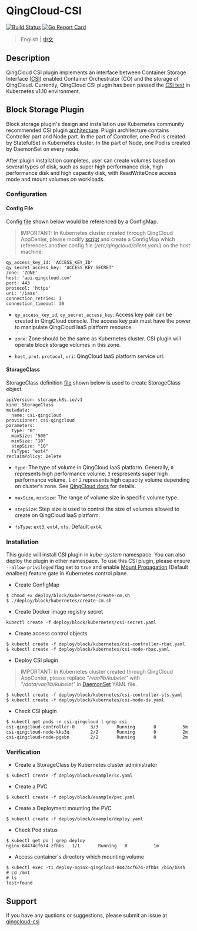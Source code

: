 # QingCloud-CSI

[![Build Status](https://travis-ci.org/yunify/qingcloud-csi.svg?branch=master)](https://travis-ci.org/yunify/qingcloud-csi)
[![Go Report Card](https://goreportcard.com/badge/github.com/yunify/qingcloud-csi)](https://goreportcard.com/report/github.com/yunify/qingcloud-csi)

> English | [中文](README_zh.md)

## Description
QingCloud CSI plugin implements an interface between Container Storage Interface ([CSI](https://github.com/container-storage-interface/)) enabled Container Orchestrator (CO) and the storage of QingCloud. Currently, QingCloud CSI plugin has been passed the [CSI test](https://github.com/kubernetes-csi/csi-test) in Kubernetes v1.10 environment.

## Block Storage Plugin

Block storage plugin's design and installation use Kubernetes community recommended CSI plugin [architecture](https://github.com/kubernetes/community/blob/master/contributors/design-proposals/storage/container-storage-interface.md#recommended-mechanism-for-deploying-csi-drivers-on-kubernetes). Plugin architecture contains Controller part and Node part. In the part of Controller, one Pod is created by StatefulSet in Kubernetes cluster. In the part of Node, one Pod is created by DaemonSet on every node. 

After plugin installation completes, user can create volumes based on several types of disk, such as super high performance disk, high performance disk and high capacity disk, with ReadWriteOnce access mode and mount volumes on workloads.

### Configuration
#### Config File

Config [file](deploy/block/kubernetes/config.yaml) shown below would be referenced by a ConfigMap.
> IMPORTANT: In Kubernetes cluster created through QingCloud AppCenter, please modify [script](deploy/block/kubernetes/create-cm.sh) and create a ConfigMap which references another config file (*/etc/qingcloud/client.yaml*) on the host machine.

```
qy_access_key_id: 'ACCESS_KEY_ID'
qy_secret_access_key: 'ACCESS_KEY_SECRET'
zone: 'ZONE'
host: 'api.qingcloud.com'
port: 443
protocol: 'https'
uri: '/iaas'
connection_retries: 3
connection_timeout: 30
```

- `qy_access_key_id`, `qy_secret_access_key`: Access key pair can be created in QingCloud console. The access key pair must have the power to manipulate QingCloud IaaS platform resource.

- `zone`: Zone should be the same as Kubernetes cluster. CSI plugin will operate block storage volumes in this zone.

- `host`, `prot`. `protocol`, `uri`: QingCloud IaaS platform service url.

#### StorageClass

StorageClass definition [file](deploy/block/example/sc.yaml) shown below is used to create StorageClass object.
```
apiVersion: storage.k8s.io/v1
kind: StorageClass
metadata:
  name: csi-qingcloud
provisioner: csi-qingcloud
parameters:
  type: "0"
  maxSize: "500"
  minSize: "10"
  stepSize: "10"
  fsType: "ext4"
reclaimPolicy: Delete 
```

- `type`: The type of volume in QingCloud IaaS platform. Generally, `0` represents high performance volume. `3` respresents super high performance volume. `1` or `2` represents high capacity volume depending on cluster‘s zone. See [QingCloud docs](https://docs.qingcloud.com/product/api/action/volume/create_volumes.html) for details.

- `maxSize`, `minSize`: The range of volume size in specific volume type.

- `stepSize`: Step size is used to control the size of volumes allowed to create on QingCloud IaaS platform.

- `fsType`: `ext3`, `ext4`, `xfs`. Default `ext4`.

### Installation
This guide will install CSI plugin in *kube-system* namespace. You can also deploy the plugin in other namespace. To use this CSI plugin, please ensure `--allow-privileged` flag set to `true` and enable [Mount Propagation](https://kubernetes.io/docs/concepts/storage/volumes/#mount-propagation) (Default enalbed) feature gate in Kubernetes control plane.

- Create ConfigMap
```
$ chmod +x deploy/block/kubernetes/create-cm.sh
$ ./deploy/block/kubernetes/create-cm.sh
```

- Create Docker image registry secret
```
kubectl create -f deploy/block/kubernetes/csi-secret.yaml
```

- Create access control objects
```
$ kubectl create -f deploy/block/kubernetes/csi-controller-rbac.yaml
$ kubectl create -f deploy/block/kubernetes/csi-node-rbac.yaml
```

- Deploy CSI plugin
> IMPORTANT: In Kubernetes cluster created through QingCloud AppCenter, please replace *"/var/lib/kubelet"* with *"/data/var/lib/kubelet"* in [DaemonSet](deploy/block/kubernetes/csi-node-ds.yaml) YAML file.

```
$ kubectl create -f deploy/block/kubernetes/csi-controller-sts.yaml
$ kubectl create -f deploy/block/kubernetes/csi-node-ds.yaml
```

- Check CSI plugin
```
$ kubectl get pods -n csi-qingcloud | grep csi
csi-qingcloud-controller-0      3/3       Running       0          5m
csi-qingcloud-node-kks3q        2/2       Running       0          2m
csi-qingcloud-node-pgsbn        2/2       Running       0          2m
```

### Verification
- Create a StorageClass by Kubernetes cluster administrator
```
$ kubectl create -f deploy/block/example/sc.yaml
```

- Create a PVC
```
$ kubectl create -f deploy/block/example/pvc.yaml
```

- Create a Deployment mounting the PVC
```
$ kubectl create -f deploy/block/example/deploy.yaml
```

- Check Pod status
```
$ kubectl get po | grep deploy
nginx-84474cf674-zfhbs   1/1       Running   0          1m
```

- Access container's directory which mounting volume
```
$ kubectl exec -ti deploy-nginx-qingcloud-84474cf674-zfhbs /bin/bash
# cd /mnt
# ls
lost+found
```

## Support
If you have any qustions or suggestions, please submit an issue at [qingcloud-csi](https://github.com/yunify/qingcloud-csi/issues)
